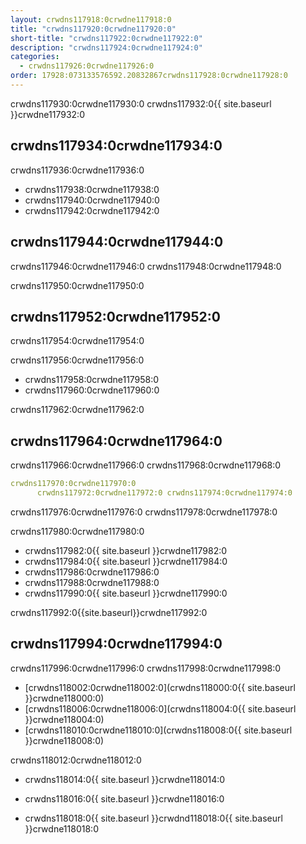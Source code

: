 ```yaml
---
layout: crwdns117918:0crwdne117918:0
title: "crwdns117920:0crwdne117920:0"
short-title: "crwdns117922:0crwdne117922:0"
description: "crwdns117924:0crwdne117924:0"
categories:
  - crwdns117926:0crwdne117926:0
order: 17928:073133576592.20832867crwdns117928:0crwdne117928:0
---
```

crwdns117930:0crwdne117930:0 crwdns117932:0{{ site.baseurl }}crwdne117932:0

## crwdns117934:0crwdne117934:0

crwdns117936:0crwdne117936:0

- crwdns117938:0crwdne117938:0
- crwdns117940:0crwdne117940:0
- crwdns117942:0crwdne117942:0

## crwdns117944:0crwdne117944:0

crwdns117946:0crwdne117946:0 crwdns117948:0crwdne117948:0

crwdns117950:0crwdne117950:0

## crwdns117952:0crwdne117952:0

crwdns117954:0crwdne117954:0

crwdns117956:0crwdne117956:0

- crwdns117958:0crwdne117958:0
- crwdns117960:0crwdne117960:0

crwdns117962:0crwdne117962:0

## crwdns117964:0crwdne117964:0

crwdns117966:0crwdne117966:0 crwdns117968:0crwdne117968:0

```yaml
crwdns117970:0crwdne117970:0
      crwdns117972:0crwdne117972:0 crwdns117974:0crwdne117974:0
```

crwdns117976:0crwdne117976:0 crwdns117978:0crwdne117978:0

crwdns117980:0crwdne117980:0

- crwdns117982:0{{ site.baseurl }}crwdne117982:0 
- crwdns117984:0{{ site.baseurl }}crwdne117984:0
- crwdns117986:0crwdne117986:0
- crwdns117988:0crwdne117988:0
- crwdns117990:0{{ site.baseurl }}crwdne117990:0

crwdns117992:0{{site.baseurl}}crwdne117992:0

## crwdns117994:0crwdne117994:0

crwdns117996:0crwdne117996:0 crwdns117998:0crwdne117998:0

- [crwdns118002:0crwdne118002:0](crwdns118000:0{{ site.baseurl }}crwdne118000:0)
- [crwdns118006:0crwdne118006:0](crwdns118004:0{{ site.baseurl }}crwdne118004:0)
- [crwdns118010:0crwdne118010:0](crwdns118008:0{{ site.baseurl }}crwdne118008:0)

crwdns118012:0crwdne118012:0

- crwdns118014:0{{ site.baseurl }}crwdne118014:0

- crwdns118016:0{{ site.baseurl }}crwdne118016:0

- crwdns118018:0{{ site.baseurl }}crwdnd118018:0{{ site.baseurl }}crwdne118018:0